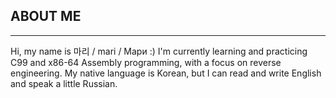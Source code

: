 ## ABOUT ME
___

Hi, my name is 마리 / mari / Мари :)
I'm currently learning and practicing C99 and x86-64 Assembly programming, with a focus on reverse engineering.
My native language is Korean, but I can read and write English and speak a little Russian.

